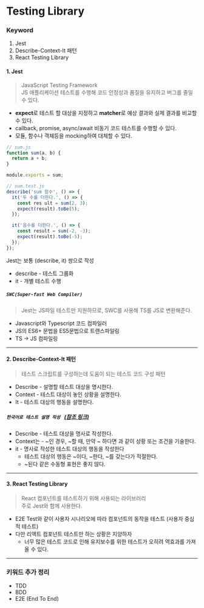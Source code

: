 # Testing Library

### Keyword
1. Jest
2. Describe-Context-It 패턴
3. React Testing Library

#### 1. Jest
> JavaScript Testing Framework      
> JS 애플리케이션 테스트를 수행해 코드 안정성과 품질을 유지하고 버그를 줄일 수 있다.      
- **expect**로 테스트 할 대상을 지정하고 **matcher**로 예상 결과와 실제 결과를 비교할 수 있다.
- callback, promise, async/await 비동기 코드 테스트를 수행할 수 있다.
- 모듈, 함수나 객체등을 mocking하여 대체할 수 있다. 

```javascript
// sum.js
function sum(a, b) {
  return a + b;
}

module.exports = sum;

// sum.test.js
describe('sum 함수', () => {
  it('두 수를 더한다.', () => {
    const res ult = sum(2, 3);
    expect(result).toBe(5);
  });

  it('음수를 더한다.', () => {
    const result = sum(-2, -3);
    expect(result).toBe(-5);
  });
});
```
Jest는 보통 (describe, it) 쌍으로 작성
- describe - 테스트 그룹화
- it - 개별 테스트 수행

##### **`SWC(Super-fast Web Compiler)`**
> Jest는 JS파일 테스트만 지원하므로, SWC를 사용해 TS를 JS로 변환해준다. 
- Javascript와 Typescript 코드 컴파일러
- JS의 ES6+ 문법을 ES5문법으로 트랜스파일링
- TS -> JS 컴파일링
---
#### 2. Describe-Context-It 패턴
> 테스트 스크립트를 구성하는데 도움이 되는 테스트 코드 구성 패턴
- Describe - 설명할 테스트 대상을 명시한다. 
- Context  - 테스트 대상이 놓인 상황을 설명한다.
- It - 테스트 대상의 행동을 설명한다.

##### **`한국어로 테스트 설명 작성 `** [(참조 링크)](https://johngrib.github.io/wiki/junit5-nested/#kotlin-describe-spec)

- Describe - 테스트 대상을 명사로 작성한다.
- Context는 - ~인 경우, ~할 때, 만약 ~ 하다면 과 같이 상황 또는 조건을 기술한다.
- it - 명사로 작성한 테스트 대상의 행동을 작성한다
  - 테스트 대상의 행동은 ~이다, ~한다, ~를 갖는다가 적절한다.
  - ~된다 같은 수동형 표현은 좋지 않다.
---
#### 3. React Testing Library
> React 컴포넌트를 테스트하기 위해 사용되는 라이브러리    
> 주로 Jest와 함께 사용한다.
- E2E Test와 같이 사용자 시나리오에 따라 컴포넌트의 동작을 테스트 (사용자 중심적 테스트)
- 다만 리액트 컴포넌트 테스트만 하는 상황은 지양하자
  - 너무 많은 테스트 코드로 인해 유지보수를 위한 테스트가 오히려 역효과를 가져올 수 있다.
---

### 키워드 추가 정리
- TDD
- BDD
- E2E (End To End)